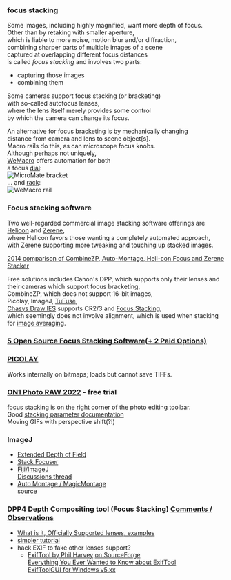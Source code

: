 ### focus stacking
Some images, including highly magnified, want more depth of focus.  
Other than by retaking with smaller aperture,  
which is liable to more noise, motion blur and/or diffraction,  
combining sharper parts of multiple images of a scene   
captured at overlapping different focus distances  
is called *focus stacking* and involves two parts:
* capturing those images
* combining them

Some cameras support focus stacking (or bracketing)  
with so-called autofocus lenses,  
where the lens itself merely provides some control  
by which the camera can change its focus.

An alternative for focus bracketing is by mechanically changing  
distance from camera and lens to scene object[s].   
Macro rails do this, as can microscope focus knobs.  
Although perhaps not uniquely,  
[WeMacro](https://www.wemacro.com) offers automation for both  
a focus [dial](https://www.wemacro.com/?product=micromate-bracket-only):  
![MicroMate bracket](https://www.wemacro.com/wp-content/uploads/2017/06/mm-working-1.jpg)  
... and [rack](https://www.wemacro.com/?product=wemacro-rail):  
![WeMacro rail](https://www.photoinfos.com/Fototechnik/Zubehoer/Einstellschlitten/Wemacro/Canon-100mm-macro-is-usm-14.jpg)  

### Focus stacking software  
Two well-regarded commercial image stacking software offerings are  
[Helicon](https://www.heliconsoft.com/heliconsoft-products/helicon-focus/)
and [Zerene](https://zerenesystems.com/cms/stacker),    
where Helicon favors those wanting a completely automated approach,  
with Zerene supporting more tweaking and touching up stacked images.  

[2014 comparison of CombineZP, Auto-Montage, Heli-con Focus and Zerene Stacker](https://www.researchgate.net/publication/269630893_Focus_stacking_Comparing_commercial_top-end_set-ups_with_a_semi-automatic_low_budget_approach_A_possible_solution_for_mass_digitization_of_type_specimens)  

Free solutions includes Canon's DPP, which supports only their lenses and their cameras which support focus bracketing,  
CombineZP, which does not support 16-bit images,  
Picolay, ImageJ, [TuFuse](https://tawbaware.com/tufusepro_help/tufusepro_help.htm),  
[Chasys Draw IES](https://www.jpchacha.com/chasysdraw) supports CR2/3 and [Focus Stacking](https://www.jpchacha.com/chasysdraw/help.php?file=artist_process_stack_focus.htm),  
which seemingly does not involve alignment, which is used when stacking for [image averaging](https://www.jpchacha.com/chasysdraw/help.php?file=artist_tutorials_stacking.htm).  

### [5 Open Source Focus Stacking Software(+ 2 Paid Options)](https://chasingheartbeats.com/open-source-focus-stacking-software/)

### [PICOLAY](http://www.picolay.de)  
Works internally on bitmaps;  loads but cannot save TIFFs.  

### [ON1 Photo RAW 2022](https://www.on1.com/products/photo-raw)  - free trial  
focus stacking is on the right corner of the photo editing toolbar.  
Good [stacking parameter documentation](http://www.picolay.de/workshop/Understanding_Stacking-Parameters.pdf)  
Moving GIFs with perspective shift(?!)  


### ImageJ
- [Extended Depth of Field](http://bigwww.epfl.ch/demo/edf)  
- [Stack Focuser](https://imagej.nih.gov/ij/plugins/stack-focuser.html)  
- [Fiji/ImageJ](https://fiji.sc)  
  [Discussions thread](https://www.dpreview.com/forums/post/50059191)  
- [Auto Montage / MagicMontage](http://wsr.imagej.net/macros/toolsets/MagicMontage.pdf)  
  [source](https://github.com/imagej/ij1-installer/blob/master/app/macros/toolsets/Magic%20Montage.txt)  

### DPP4 Depth Compositing tool (Focus Stacking) [Comments / Observations](https://community.usa.canon.com/t5/Camera-Software/DPP4-Depth-Compositing-tool-Focus-Stacking-Comments-Observations/td-p/309489)  
- [What is it, Officially Supported lenses, examples](https://www.the-digital-picture.com/Canon-Cameras/Canon-Focus-Bracketing.aspx)  
- [simpler tutorial](https://snapshot.canon-asia.com/in/article/eng/focus-stacking-a-pro-technique-made-simpler-with-focus-bracketing)  
- hack EXIF to fake other lenses support?
  - [ExifTool by Phil Harvey](https://www.exiftool.org) [on SourceForge](https://www.exiftool.org)  
    [Everything You Ever Wanted to Know about ExifTool](https://adamtheautomator.com/exiftool)  
    [ExifToolGUI for Windows v5.xx](https://exiftool.org/gui/)  


